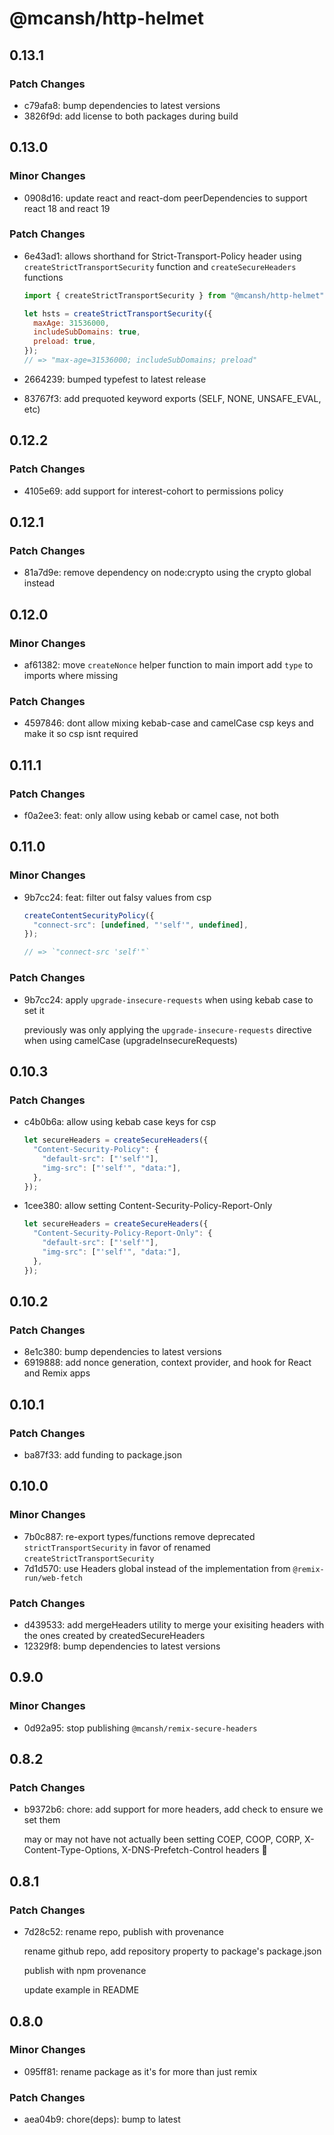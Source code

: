 # @mcansh/http-helmet

## 0.13.1

### Patch Changes

- c79afa8: bump dependencies to latest versions
- 3826f9d: add license to both packages during build

## 0.13.0

### Minor Changes

- 0908d16: update react and react-dom peerDependencies to support react 18 and react 19

### Patch Changes

- 6e43ad1: allows shorthand for Strict-Transport-Policy header using `createStrictTransportSecurity` function and `createSecureHeaders` functions

  ```js
  import { createStrictTransportSecurity } from "@mcansh/http-helmet";

  let hsts = createStrictTransportSecurity({
    maxAge: 31536000,
    includeSubDomains: true,
    preload: true,
  });
  // => "max-age=31536000; includeSubDomains; preload"
  ```

- 2664239: bumped typefest to latest release
- 83767f3: add prequoted keyword exports (SELF, NONE, UNSAFE_EVAL, etc)

## 0.12.2

### Patch Changes

- 4105e69: add support for interest-cohort to permissions policy

## 0.12.1

### Patch Changes

- 81a7d9e: remove dependency on node:crypto using the crypto global instead

## 0.12.0

### Minor Changes

- af61382: move `createNonce` helper function to main import
  add `type` to imports where missing

### Patch Changes

- 4597846: dont allow mixing kebab-case and camelCase csp keys and make it so csp isnt required

## 0.11.1

### Patch Changes

- f0a2ee3: feat: only allow using kebab or camel case, not both

## 0.11.0

### Minor Changes

- 9b7cc24: feat: filter out falsy values from csp

  ```js
  createContentSecurityPolicy({
    "connect-src": [undefined, "'self'", undefined],
  });

  // => `"connect-src 'self'"`
  ```

### Patch Changes

- 9b7cc24: apply `upgrade-insecure-requests` when using kebab case to set it

  previously was only applying the `upgrade-insecure-requests` directive when using camelCase (upgradeInsecureRequests)

## 0.10.3

### Patch Changes

- c4b0b6a: allow using kebab case keys for csp

  ```js
  let secureHeaders = createSecureHeaders({
    "Content-Security-Policy": {
      "default-src": ["'self'"],
      "img-src": ["'self'", "data:"],
    },
  });
  ```

- 1cee380: allow setting Content-Security-Policy-Report-Only

  ```js
  let secureHeaders = createSecureHeaders({
    "Content-Security-Policy-Report-Only": {
      "default-src": ["'self'"],
      "img-src": ["'self'", "data:"],
    },
  });
  ```

## 0.10.2

### Patch Changes

- 8e1c380: bump dependencies to latest versions
- 6919888: add nonce generation, context provider, and hook for React and Remix apps

## 0.10.1

### Patch Changes

- ba87f33: add funding to package.json

## 0.10.0

### Minor Changes

- 7b0c887: re-export types/functions remove deprecated `strictTransportSecurity` in favor of renamed `createStrictTransportSecurity`
- 7d1d570: use Headers global instead of the implementation from `@remix-run/web-fetch`

### Patch Changes

- d439533: add mergeHeaders utility to merge your exisiting headers with the ones created by createdSecureHeaders
- 12329f8: bump dependencies to latest versions

## 0.9.0

### Minor Changes

- 0d92a95: stop publishing `@mcansh/remix-secure-headers`

## 0.8.2

### Patch Changes

- b9372b6: chore: add support for more headers, add check to ensure we set them

  may or may not have not actually been setting COEP, COOP, CORP, X-Content-Type-Options, X-DNS-Prefetch-Control headers 😬

## 0.8.1

### Patch Changes

- 7d28c52: rename repo, publish with provenance

  rename github repo, add repository property to package's package.json

  publish with npm provenance

  update example in README

## 0.8.0

### Minor Changes

- 095ff81: rename package as it's for more than just remix

### Patch Changes

- aea04b9: chore(deps): bump to latest
